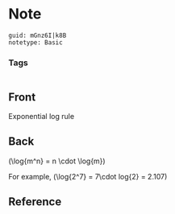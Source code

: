 # Note
```
guid: mGnz6I|k8B
notetype: Basic
```

### Tags
```
```

## Front
Exponential log rule

## Back
\(\log{m^n} = n \cdot \log{m}\)

For example, \(\log{2^7} = 7\cdot log{2} = 2.107\)

## Reference

